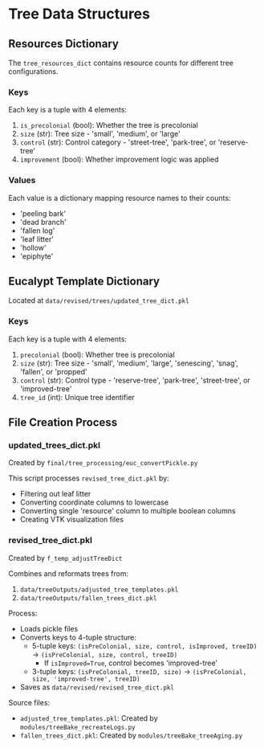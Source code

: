 # Tree Data Structures

## Resources Dictionary

The `tree_resources_dict` contains resource counts for different tree configurations.

### Keys
Each key is a tuple with 4 elements:
1. `is_precolonial` (bool): Whether the tree is precolonial
2. `size` (str): Tree size - 'small', 'medium', or 'large'  
3. `control` (str): Control category - 'street-tree', 'park-tree', or 'reserve-tree'
4. `improvement` (bool): Whether improvement logic was applied

### Values 
Each value is a dictionary mapping resource names to their counts:
- 'peeling bark'
- 'dead branch'  
- 'fallen log'
- 'leaf litter'
- 'hollow'
- 'epiphyte'

## Eucalypt Template Dictionary

Located at `data/revised/trees/updated_tree_dict.pkl`

### Keys
Each key is a tuple with 4 elements:
1. `precolonial` (bool): Whether tree is precolonial
2. `size` (str): Tree size - 'small', 'medium', 'large', 'senescing', 'snag', 'fallen', or 'propped'
3. `control` (str): Control type - 'reserve-tree', 'park-tree', 'street-tree', or 'improved-tree'
4. `tree_id` (int): Unique tree identifier

## File Creation Process

###

### updated_trees_dict.pkl
Created by `final/tree_processing/euc_convertPickle.py`

This script processes `revised_tree_dict.pkl` by:
- Filtering out leaf litter
- Converting coordinate columns to lowercase
- Converting single 'resource' column to multiple boolean columns
- Creating VTK visualization files

### revised_tree_dict.pkl
Created by `f_temp_adjustTreeDict`

Combines and reformats trees from:
1. `data/treeOutputs/adjusted_tree_templates.pkl`
2. `data/treeOutputs/fallen_trees_dict.pkl`

Process:
- Loads pickle files
- Converts keys to 4-tuple structure:
  - 5-tuple keys: `(isPreColonial, size, control, isImproved, treeID)` → `(isPreColonial, size, control, treeID)`
    - If `isImproved=True`, control becomes 'improved-tree'
  - 3-tuple keys: `(isPreColonial, treeID, size)` → `(isPreColonial, size, 'improved-tree', treeID)`
- Saves as `data/revised/revised_tree_dict.pkl`

Source files:
- `adjusted_tree_templates.pkl`: Created by `modules/treeBake_recreateLogs.py`
- `fallen_trees_dict.pkl`: Created by `modules/treeBake_treeAging.py`
